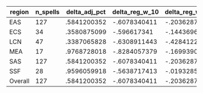 region|n_spells|delta_adj_pct|delta_reg_w_10|delta_reg_w_20|delta_reg_w_30|delta_reg_w_40|delta_reg_w_50|delta_reg_w_60|delta_reg_w_70|delta_reg_w_80|delta_reg_w_90
---|---|---|---|---|---|---|---|---|---|---|---
EAS|127|.5841200352|-.6078340411|-.2036287487|-.0263340194|.273781389|.5891010165|.7280856967|1.003008962|1.470561743|2.04305768
ECS|34|.3580875099|-.596617341|-.1443696022|.010756731|.1227687821|.4156382382|.5393775702|.5892551541|.8009953499|1.46018219
LCN|47|.3387065828|-.6308911443|-.4284122884|-.1528701782|-.0920966044|.2392011434|.4617568851|.5525708795|1.089253068|1.834116817
MEA|17|.9768728018|-.8284057379|-.1699390411|-.1699390411|.8255901337|1.16651845|1.203983307|1.902871132|2.690799713|2.690799713
SAS|127|.5841200352|-.6078340411|-.2036287487|-.0263340194|.273781389|.5891010165|.7280856967|1.003008962|1.470561743|2.04305768
SSF|28|.9596059918|-.5638717413|-.0193285253|.1339449137|.6527267694|.9642002583|1.048017859|1.657662988|2.141991138|2.687920809
Overall|127|.5841200352|-.6078340411|-.2036287487|-.0263340194|.273781389|.5891010165|.7280856967|1.003008962|1.470561743|2.04305768
